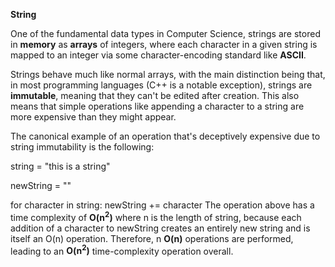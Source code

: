 **String**

One of the fundamental data types in Computer Science, strings are stored in **memory** as **arrays** of integers, where each character in a given string is mapped to an integer via some character-encoding standard like **ASCII**.

Strings behave much like normal arrays, with the main distinction being that, in most programming languages (C++ is a notable exception), strings are **immutable**, meaning that they can't be edited after creation. This also means that simple operations like appending a character to a string are more expensive than they might appear.

The canonical example of an operation that's deceptively expensive due to string immutability is the following:

string = "this is a string"

newString = ""

for character in string:
    newString += character
The operation above has a time complexity of **O(n<sup>2</sup>)** where n is the length of string, because each addition of a character to newString creates an entirely new string and is itself an O(n) operation. Therefore, n **O(n)** operations are performed, leading to an **O(n<sup>2</sup>)** time-complexity operation overall.
